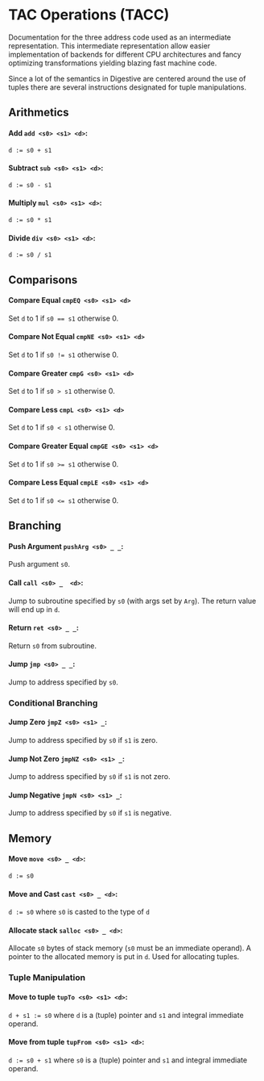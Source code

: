 # TAC Operations (TACC)

Documentation for the three address code used as an intermediate representation. This intermediate representation allow easier implementation of backends for different CPU architectures and fancy optimizing transformations yielding blazing fast machine code.


Since a lot of the semantics in Digestive are centered around the use of tuples there are several instructions designated for tuple manipulations.

## Arithmetics

#### Add `add <s0> <s1> <d>`:
`d := s0 + s1`

#### Subtract `sub <s0> <s1> <d>`:
`d := s0 - s1`

#### Multiply `mul <s0> <s1> <d>`:
`d := s0 * s1`

#### Divide `div <s0> <s1> <d>`:
`d := s0 / s1`

## Comparisons

#### Compare Equal `cmpEQ <s0> <s1> <d>`
Set `d` to 1 if `s0 == s1` otherwise 0.

#### Compare Not Equal `cmpNE <s0> <s1> <d>`
Set `d` to 1 if `s0 != s1` otherwise 0.

#### Compare Greater `cmpG <s0> <s1> <d>`
Set `d` to 1 if `s0 > s1` otherwise 0.

#### Compare Less `cmpL <s0> <s1> <d>`
Set `d` to 1 if `s0 < s1` otherwise 0.

#### Compare Greater Equal `cmpGE <s0> <s1> <d>`
Set `d` to 1 if `s0 >= s1` otherwise 0.

#### Compare Less Equal `cmpLE <s0> <s1> <d>`
Set `d` to 1 if `s0 <= s1` otherwise 0.

## Branching

#### Push Argument `pushArg <s0> _ _`:
Push argument `s0`.

#### Call `call <s0> _  <d>`:
Jump to subroutine specified by `s0` (with args set by `Arg`).
The return value will end up in `d`.

#### Return `ret <s0> _ _`:
Return `s0` from subroutine.

#### Jump `jmp <s0> _ _`:
Jump to address specified by `s0`.
 
### Conditional Branching

#### Jump Zero `jmpZ <s0> <s1> _`:
Jump to address specified by `s0` if `s1` is zero.

#### Jump Not Zero `jmpNZ <s0> <s1> _`:
Jump to address specified by `s0` if `s1` is not zero.

#### Jump Negative `jmpN <s0> <s1> _`:
Jump to address specified by `s0` if `s1` is negative.

## Memory

#### Move `move <s0> _ <d>`:
`d := s0`

#### Move and Cast `cast <s0> _ <d>`:
`d := s0` where `s0` is casted to the type of `d`

#### Allocate stack `salloc <s0> _ <d>`:
Allocate `s0` bytes of stack memory (`s0` must be an immediate operand).
A pointer to the allocated memory is put in `d`.
Used for allocating tuples.

### Tuple Manipulation

#### Move to tuple `tupTo <s0> <s1> <d>`:
`d + s1 := s0` where `d` is a (tuple) pointer and `s1` and integral immediate operand.

#### Move from tuple `tupFrom <s0> <s1> <d>`:
`d := s0 + s1` where `s0` is a (tuple) pointer and `s1` and integral immediate operand.
